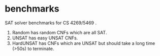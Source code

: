 # benchmarks
SAT solver benchmarks for CS 4269/5469 .

1) Random has random CNFs which are all SAT.
2) UNSAT has easy UNSAT CNFs. 
3) HardUNSAT has CNFs which are UNSAT but should take a long time (>50s) to terminate.

